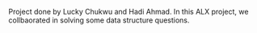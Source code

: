 Project done by Lucky Chukwu and Hadi Ahmad.
In this ALX project, we collbaorated in solving some data structure questions.
